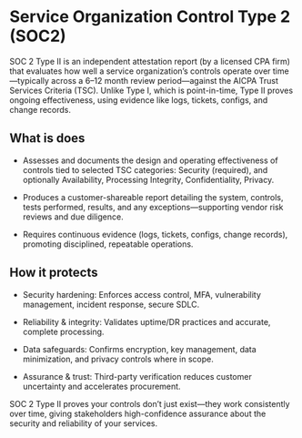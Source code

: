 # Service Organization Control Type 2 (SOC2)
SOC 2 Type II is an independent attestation report (by a licensed CPA firm) that evaluates how well a service organization’s controls operate over time—typically across a 6–12 month review period—against the AICPA Trust Services Criteria (TSC). Unlike Type I, which is point-in-time, Type II proves ongoing effectiveness, using evidence like logs, tickets, configs, and change records.

## What is does
- Assesses and documents the design and operating effectiveness of controls tied to selected TSC categories: Security (required), and optionally Availability, Processing Integrity, Confidentiality, Privacy.

- Produces a customer-shareable report detailing the system, controls, tests performed, results, and any exceptions—supporting vendor risk reviews and due diligence.

- Requires continuous evidence (logs, tickets, configs, change records), promoting disciplined, repeatable operations.

## How it protects
- Security hardening: Enforces access control, MFA, vulnerability management, incident response, secure SDLC.

- Reliability & integrity: Validates uptime/DR practices and accurate, complete processing.

- Data safeguards: Confirms encryption, key management, data minimization, and privacy controls where in scope.

- Assurance & trust: Third-party verification reduces customer uncertainty and accelerates procurement.

SOC 2 Type II proves your controls don’t just exist—they work consistently over time, giving stakeholders high-confidence assurance about the security and reliability of your services.
